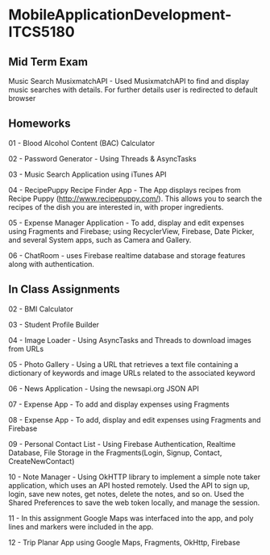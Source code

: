 # MobileApplicationDevelopment-ITCS5180

Mid Term Exam 
--------------
Music Search MusixmatchAPI - Used MusixmatchAPI to find and display music searches with details. For further details user is redirected to default browser

Homeworks
----------
01 - Blood Alcohol Content (BAC) Calculator

02 - Password Generator - Using Threads & AsyncTasks

03 - Music Search Application using iTunes API

04 - RecipePuppy Recipe Finder App - The App displays recipes from Recipe Puppy (http://www.recipepuppy.com/). This allows you to search the recipes of the dish you are interested in, with proper ingredients.

05 - Expense Manager Application - To add, display and edit expenses using Fragments and Firebase; using RecyclerView, Firebase, Date Picker, and several System apps, such as Camera and Gallery.

06 - ChatRoom - uses Firebase realtime database and storage features along with authentication.

In Class Assignments
---------------------

02 - BMI Calculator

03 - Student Profile Builder

04 - Image Loader - Using AsyncTasks and Threads to download images from URLs

05 - Photo Gallery - Using a URL that retrieves a text file containing a dictionary of keywords and image URLs related to the associated keyword

06 - News Application - Using the newsapi.org JSON API

07 - Expense App - To add and display expenses using Fragments

08 - Expense App - To add, display and edit expenses using Fragments and Firebase

09 - Personal Contact List - Using Firebase Authentication, Realtime Database, File Storage in the Fragments(Login, Signup, Contact, CreateNewContact)

10 - Note Manager - Using OkHTTP library to implement a simple note taker application, which uses an API hosted remotely. Used the API to sign up, login, save new notes, get notes, delete the notes, and so on. Used the Shared Preferences to save the web token locally, and manage the session.

11 - In this assignment Google Maps was interfaced into the app, and poly lines and markers were included in the app.

12 - Trip Planar App using Google Maps, Fragments, OkHttp, Firebase